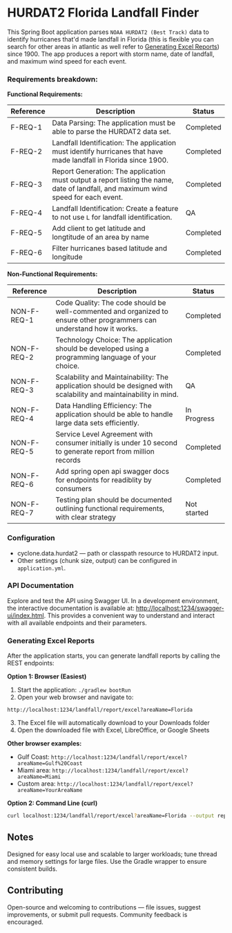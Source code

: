 HURDAT2 Florida Landfall Finder
===============================

This Spring Boot application parses `NOAA HURDAT2 (Best Track)` data to identify hurricanes that'd made landfall in Florida (this is flexible you can search for other areas in atlantic as well refer to [Generating Excel Reports](#Generating-Excel-Reports))
since 1900. The app produces a report with storm name, date of landfall, and maximum wind speed for each event.


### Requirements breakdown:

**Functional Requirements:**

| Reference | Description                                                                                                                        | Status    |
|-----------|------------------------------------------------------------------------------------------------------------------------------------|-----------|
| F-REQ-1   | Data Parsing: The application must be able to parse the HURDAT2 data set.                                                          | Completed |
| F-REQ-2   | Landfall Identification: The application must identify hurricanes that have made landfall in Florida since 1900.                   | Completed |
| F-REQ-3   | Report Generation: The application must output a report listing the name, date of landfall, and maximum wind speed for each event. | Completed |
| F-REQ-4   | Landfall Identification: Create a feature to not use `L` for landfall identification.                                              | QA        |
| F-REQ-5   | Add client to get latitude and longtitude of an area by name                                                                       | Completed |
| F-REQ-6   | Filter hurricanes based latitude and longitude                                                                                     | Completed |

**Non-Functional Requirements:**

| Reference   | Description                                                                                                            | Status      |
|-------------|------------------------------------------------------------------------------------------------------------------------|-------------|
| NON-F-REQ-1 | Code Quality: The code should be well-commented and organized to ensure other programmers can understand how it works. | Completed   |
| NON-F-REQ-2 | Technology Choice: The application should be developed using a programming language of your choice.                    | Completed   |
| NON-F-REQ-3 | Scalability and Maintainability: The application should be designed with scalability and maintainability in mind.      | QA          |
| NON-F-REQ-4 | Data Handling Efficiency: The application should be able to handle large data sets efficiently.                        | In Progress |
| NON-F-REQ-5 | Service Level Agreement with consumer initially is under 10 second to generate report from million records             | Completed   |
| NON-F-REQ-6 | Add spring open api swagger docs for endpoints for readiblity by consumers | Completed   |
| NON-F-REQ-7 | Testing plan should be documented outlining functional requirements, with clear strategy                                           | Not started |

### Configuration

- cyclone.data.hurdat2 — path or classpath resource to HURDAT2 input.
- Other settings (chunk size, output) can be configured in `application.yml`.

### API Documentation

Explore and test the API using Swagger UI. In a development environment, the interactive documentation is available at: [http://localhost:1234/swagger-ui/index.html](http://localhost:1234/swagger-ui/index.html). This provides a convenient way to understand and interact with all available endpoints and their parameters.



### Generating Excel Reports

After the application starts, you can generate landfall reports by calling the REST endpoints:

**Option 1: Browser (Easiest)**
1. Start the application: `./gradlew bootRun`
2. Open your web browser and navigate to:
```
http://localhost:1234/landfall/report/excel?areaName=Florida
```
3. The Excel file will automatically download to your Downloads folder
4. Open the downloaded file with Excel, LibreOffice, or Google Sheets

**Other browser examples:**
- Gulf Coast: `http://localhost:1234/landfall/report/excel?areaName=Gulf%20Coast`
- Miami area: `http://localhost:1234/landfall/report/excel?areaName=Miami`
- Custom area: `http://localhost:1234/landfall/report/excel?areaName=YourAreaName`

**Option 2: Command Line (curl)**
```bash
curl localhost:1234/landfall/report/excel?areaName=Florida --output report.xls
```
Notes
-----
Designed for easy local use and scalable to larger workloads; tune thread and memory settings for large files. Use the Gradle wrapper to ensure consistent builds.

Contributing
------------
Open-source and welcoming to contributions — file issues, suggest improvements, or submit pull requests. Community feedback is encouraged.
